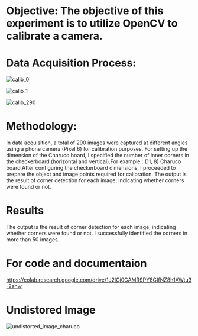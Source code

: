 
# Objective: The objective of this experiment is to utilize OpenCV to calibrate a camera.

# Data Acquisition Process:
![calib_0](https://github.com/user-attachments/assets/0eb710fd-d301-4f32-a0f9-8452228aaeb1)

![calib_1](https://github.com/user-attachments/assets/36fa03f1-517d-4cab-9438-a5578643cc82)


![calib_290](https://github.com/user-attachments/assets/c55d2af6-75cd-47dd-9cc4-7e1b32a331c5)

# Methodology: 
In data acquisition, a total of 290 images were captured at different angles using a phone
camera (Pixel 6) for calibration purposes. For setting up the dimension of the Charuco board, I specified
the number of inner corners in the checkerboard (horizontal and vertical).For example : (11, 8) Charuco
board.After configuring the checkerboard dimensions, I proceeded to prepare the object and image points
required for calibration. The output is the result of corner detection for each image, indicating whether
corners were found or not.


# Results
The output is the result of corner detection for each image, indicating whether corners were
found or not. I successfully identified the corners in more than 50 images.


# For code and documentaion
https://colab.research.google.com/drive/1J2lGj0GAMR9PY8GIfNZ8h1AWtu3-2ahw

# Undistored Image

![undistorted_image_charuco](https://github.com/user-attachments/assets/333e1181-44a9-423f-9703-4f9e642cf05d)



   
